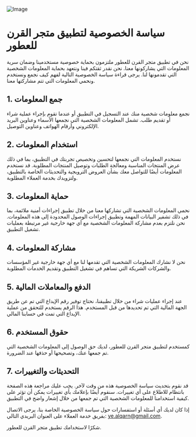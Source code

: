 ![Image](../../../image.png)
# سياسة الخصوصية لتطبيق متجر القرن للعطور

نحن في تطبيق متجر القرن للعطور ملتزمون بحماية خصوصية مستخدمينا وضمان سرية المعلومات التي يشاركونها معنا. نحن نقدر ثقتكم فينا ونتعهد بحماية المعلومات الشخصية التي تقدمونها لنا. يرجى قراءة سياسة الخصوصية التالية لفهم كيف نجمع ونستخدم ونحمي المعلومات التي تتم مشاركتها معنا.

## 1. جمع المعلومات

نجمع معلومات شخصية منك عند التسجيل في التطبيق أو عندما تقوم بإجراء عملية شراء أو تقديم طلب. تشمل المعلومات الشخصية التي نجمعها الأسماء وعناوين البريد الإلكتروني وأرقام الهواتف وعناوين التوصيل.

## 2. استخدام المعلومات

نستخدم المعلومات التي نجمعها لتحسين وتخصيص تجربتك في التطبيق، بما في ذلك عرض المنتجات المناسبة ومعالجة الطلبات وتوصيل المنتجات المطلوبة. قد نستخدم المعلومات أيضًا للتواصل معك بشأن العروض الترويجية والتحديثات الخاصة بالتطبيق، ولتزويدك بخدمة العملاء المطلوبة.

## 3. حماية المعلومات

نحمي المعلومات الشخصية التي تشاركها معنا من خلال تطبيق إجراءات أمنية ملائمة، بما في ذلك تشفير البيانات المهمة وتطبيق إجراءات الوصول المحدودة إلى هذه المعلومات. نحن نلتزم بعدم مشاركة المعلومات الشخصية مع أي جهة خارجية غير مرتبطة بعمليات تشغيل التطبيق.

## 4. مشاركة المعلومات

نحن لا نشارك المعلومات الشخصية التي تقدمها لنا مع أي جهة خارجية غير المؤسسات والشركات الشريكة التي تساهم في تشغيل التطبيق وتقديم الخدمات المطلوبة.

## 5. الدفع والمعاملات المالية

عند إجراء عمليات شراء من خلال تطبيقنا، نحتاج توفير رقم الإيداع التي تم عن طريق الجهة المالية التي تم تحديدها من قبل المستخدم. هذا الرقم يستخدم للتحقق من عملية الإيداع التي تمت في حسابنا المالي.

## 6. حقوق المستخدم

كمستخدم لتطبيق متجر القرن للعطور، لديك حق الوصول إلى المعلومات الشخصية التي تم جمعها عنك، وتصحيحها أو حذفها عند الضرورة.

## 7. التحديثات والتغييرات

قد نقوم بتحديث سياسة الخصوصية هذه من وقت لآخر. يجب عليك مراجعة هذه الصفحة بانتظام للاطلاع على أي تغييرات. سنقوم أيضًا بإعلامك بأي تغييرات يمكن أن تؤثر على كيفية استخدامنا للمعلومات الشخصية التي تم جمعها من خلال إشعار واضح في التطبيق.

إذا كان لديك أي أسئلة أو استفسارات حول سياسة الخصوصية الخاصة بنا، يرجى الاتصال بفريق خدمة العملاء على العنوان البريدي التالي: ye.alqarn@gmail.com.

شكرًا لاستخدامك تطبيق متجر القرن للعطور.
